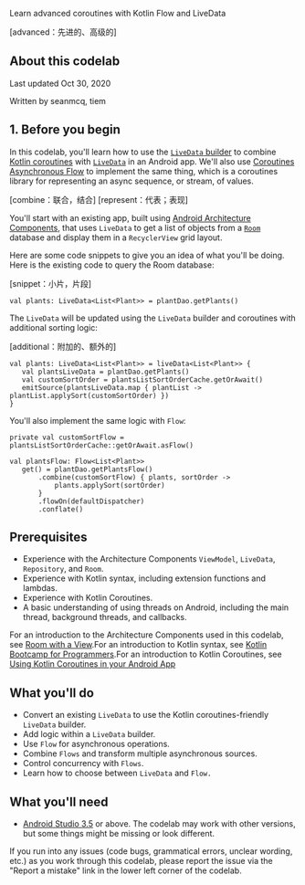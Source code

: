 Learn advanced coroutines with Kotlin Flow and LiveData

[advanced：先进的、高级的]

## About this codelab

Last updated Oct 30, 2020

Written by seanmcq, tiem

## 1. Before you begin

In this codelab, you'll learn how to use the [`LiveData` builder](https://developer.android.com/topic/libraries/architecture/coroutines#livedata) to combine [Kotlin coroutines](https://kotlinlang.org/docs/reference/coroutines-overview.html) with [`LiveData`](https://developer.android.com/topic/libraries/architecture/livedata) in an Android app. We'll also use [Coroutines Asynchronous Flow](https://kotlinlang.org/docs/reference/coroutines/flow.html) to implement the same thing, which is a coroutines library for representing an async sequence, or stream, of values.

[combine：联合，结合] [represent：代表；表现]

You'll start with an existing app, built using [Android Architecture Components](https://developer.android.com/topic/libraries/architecture/), that uses `LiveData` to get a list of objects from a [`Room`](http://developer.android.com/room) database and display them in a `RecyclerView` grid layout.

Here are some code snippets to give you an idea of what you'll be doing. Here is the existing code to query the Room database:

[snippet：小片，片段]

```
val plants: LiveData<List<Plant>> = plantDao.getPlants()
```

The `LiveData` will be updated using the `LiveData` builder and coroutines with additional sorting logic:

[additional：附加的、额外的]

```
val plants: LiveData<List<Plant>> = liveData<List<Plant>> {
   val plantsLiveData = plantDao.getPlants()
   val customSortOrder = plantsListSortOrderCache.getOrAwait()
   emitSource(plantsLiveData.map { plantList -> plantList.applySort(customSortOrder) })
}
```

You'll also implement the same logic with `Flow`:

```
private val customSortFlow = plantsListSortOrderCache::getOrAwait.asFlow()

val plantsFlow: Flow<List<Plant>>
   get() = plantDao.getPlantsFlow()
       .combine(customSortFlow) { plants, sortOrder ->
           plants.applySort(sortOrder)
       }
       .flowOn(defaultDispatcher)
       .conflate()
```

## **Prerequisites**

- Experience with the Architecture Components `ViewModel`, `LiveData`, `Repository`, and `Room`.
- Experience with Kotlin syntax, including extension functions and lambdas.
- Experience with Kotlin Coroutines.
- A basic understanding of using threads on Android, including the main thread, background threads, and callbacks.

For an introduction to the Architecture Components used in this codelab, see [Room with a View](https://codelabs.developers.google.com/codelabs/android-room-with-a-view-kotlin/#0).For an introduction to Kotlin syntax, see [Kotlin Bootcamp for Programmers](https://www.udacity.com/course/kotlin-bootcamp-for-programmers--ud9011).For an introduction to Kotlin Coroutines, see [Using Kotlin Coroutines in your Android App](https://codelabs.developers.google.com/codelabs/kotlin-coroutines/)

## **What you'll do**

- Convert an existing `LiveData` to use the Kotlin coroutines-friendly `LiveData` builder.
- Add logic within a `LiveData` builder.
- Use `Flow` for asynchronous operations.
- Combine `Flows` and transform multiple asynchronous sources.
- Control concurrency with `Flows`.
- Learn how to choose between `LiveData` and `Flow.`

## What you'll need

- [Android Studio 3.5](https://developer.android.com/studio/) or above. The codelab may work with other versions, but some things might be missing or look different.

If you run into any issues (code bugs, grammatical errors, unclear wording, etc.) as you work through this codelab, please report the issue via the "Report a mistake" link in the lower left corner of the codelab.